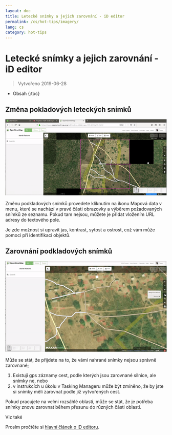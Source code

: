 ```yaml
---
layout: doc
title: Letecké snímky a jejich zarovnání - iD editor
permalink: /cs/hot-tips/imagery/
lang: cs
category: hot-tips
---
```


Letecké snímky a jejich zarovnání - iD editor
============

> Vytvořeno 2019-06-28  

- Obsah
{:toc}

Změna pokladových leteckých snímků
--------------

![aerial][]

Změnu podkladových snímků provedete kliknutím na ikonu Mapová data v menu, které se nachází v pravé části obrazovky a výběrem požadovaných snímků ze seznamu. Pokud tam nejsou, můžete je přidat vložením URL adresy do textového pole.

Je zde možnost si upravit jas, kontrast, sytost a ostrost, což vám může pomoci při identifikaci objektů. 

Zarovnání podkladových snímků
--------------------------------------

![align][]

Může se stát, že přijdete na to, že vámi nahrané snímky nejsou správně zarovnané;

1.  Existují gps záznamy cest, podle kterých jsou zarovnané silnice, ale snímky ne, nebo
2.  v instrukcích u úkolu v Tasking Manageru může být zmíněno, že by jste si snímky měli zarovnat podle již vytvořených cest.


Pokud pracujete na velmi rozsáhlé oblasti, může se stát, že je potřeba snímky znovu zarovnat během přesunu do různých části oblasti.

Viz také

Prosím pročtěte si [hlavní článek o iD editoru](/cs/beginner/id-editor/#configuring-the-background-layer).  

[aerial]: /images/hot-tips/aerial.gif "iD editor - changing the background imagery"
[align]:/images/hot-tips/align.gif "iD editor - aligning the imagery"
[keymon]:/images/hot-tips/keymon.png
[OSM-TM-video]: /images/hot-tips/OSM-TM-video.png "Humanitarian OpenStreetMap Team - Tasking Manager Tutorial Videos"
